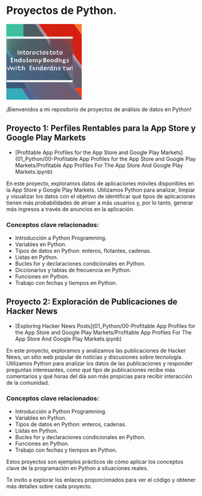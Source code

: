 # Proyectos de Python.

<img src="READ.jpeg" alt="READ" style="width:200px;"/>


¡Bienvenidos a mi repositorio de proyectos de análisis de datos en Python! 


## Proyecto 1: Perfiles Rentables para la App Store y Google Play Markets

- [Profitable App Profiles for the App Store and Google Play Markets](01_Python/00-Profitable App Profiles for the App Store and Google Play Markets/Profitable App Profiles For The App Store And Google Play Markets.ipynb)



En este proyecto, exploramos datos de aplicaciones móviles disponibles en la App Store y Google Play Markets. Utilizamos Python para analizar, limpiar y visualizar los datos con el objetivo de identificar qué tipos de aplicaciones tienen más probabilidades de atraer a más usuarios y, por lo tanto, generar más ingresos a través de anuncios en la aplicación.

### Conceptos clave relacionados:

- Introducción a Python Programming.
- Variables en Python.
- Tipos de datos en Python: enteros, flotantes, cadenas.
- Listas en Python.
- Bucles for y declaraciones condicionales en Python.
- Diccionarios y tablas de frecuencia en Python.
- Funciones en Python.
- Trabajo con fechas y tiempos en Python.



## Proyecto 2: Exploración de Publicaciones de Hacker News

- [Exploring Hacker News Posts](01_Python/00-Profitable App Profiles for the App Store and Google Play Markets/Profitable App Profiles For The App Store And Google Play Markets.ipynb)

En este proyecto, exploramos y analizamos las publicaciones de Hacker News, un sitio web popular de noticias y discusiones sobre tecnología. Utilizamos Python para analizar los datos de las publicaciones y responder preguntas interesantes, como qué tipo de publicaciones recibe más comentarios y qué horas del día son más propicias para recibir interacción de la comunidad.

### Conceptos clave relacionados:

- Introducción a Python Programming.
- Variables en Python.
- Tipos de datos en Python: enteros, cadenas.
- Listas en Python.
- Bucles for y declaraciones condicionales en Python.
- Funciones en Python.
- Trabajo con fechas y tiempos en Python.


Estos proyectos son ejemplos prácticos de cómo aplicar los conceptos clave de la programación en Python a situaciones reales. 

Te invito a explorar los enlaces proporcionados para ver el código y obtener más detalles sobre cada proyecto.
